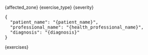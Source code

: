 <!--link rel="stylesheet" href="https://unpkg.com/sakura.css/css/sakura.css" type="text/css"-->
<link rel="preconnect" href="https://fonts.googleapis.com">
<link rel="preconnect" href="https://fonts.gstatic.com" crossorigin>
<link href="https://fonts.googleapis.com/css2?family=Roboto:ital,wght@0,100;0,300;0,400;0,500;0,700;0,900;1,100;1,300;1,400;1,500&display=swap" rel="stylesheet">

{affected_zone}
{exercise_type}
{severity}

<div id="root"></div>

<pre id="initial_configuration" class="hide">
{
  "patient_name": "{patient_name}",
  "professional_name": "{health_professional_name}",
  "diagnosis": "{diagnosis}"
}
</pre>
<span id="data" class="hide">
{exercises}
</span>


<script type="module">
  import { h, Component, render} from 'https://esm.sh/preact';
  import htm from 'https://esm.sh/htm';
  import { useState, useEffect } from 'https://esm.sh/preact/hooks';

  // Initialize htm with Preact
  const html = htm.bind(h);

  function SelectedExercise ({name, exercise, showInstructions, toggleExercise, updateRecommendations})  {
    let recommendations = exercise.recommendations;
    let steps = exercise.steps.map(step => html`<li>${step}</li>`);
    let instructions = showInstructions ? html`<ul>${steps}</ul>` : "";

    return html`<div className="cell border" onDblClick=${(event) => toggleExercise(name, exercise)}>
      <div>
        <h3>${exercise.name}</h3>
        <div className="instructions">
          <div className="image"><img src="${exercise.resources.image}" /></div>
          ${instructions}
        </div>
      </div>
      <div className="exercise-config hide_on_print">
        <fieldset className="fieldset_remove_decoration"> 
          <label for="repetitions">Repetitions per round</label>
          <input id="repetitions" min=0 max=100 type=number value=${recommendations.repetitions} 
                 onInput=${(e) => updateRecommendations(name, "repetitions", event.target.value) } />
        </fieldset>        
      <fieldset className="fieldset_remove_decoration"> 
        <label for="time_by_round" >Time by round (seconds)</label>
        <input id="time_by_round" min=0 max=6000 type=number value=${recommendations.time_by_round}  
                 onInput=${(e) => updateRecommendations(name, "time_by_round", event.target.value) } />
      </fieldset>
      <fieldset className="fieldset_remove_decoration"> 
        <label for="relax_by_rep">Seconds to relax between repetition</label>
        <input id="relax_by_rep" min=0 max=6000 type=number value=${recommendations.relax_by_rep}   
                 onInput=${(e) => updateRecommendations(name, "relax_by_rep", event.target.value) } />
      </fieldset>
      <fieldset className="fieldset_remove_decoration"> 
        <label for="by_side">Exercise by side</label>
        <input id="by_side" type=checkbox   checked=${recommendations.by_side}  
                 onInput=${(e) => updateRecommendations(name, "by_side", event.target.checked) } />
      </fieldset>
      <fieldset className="fieldset_remove_decoration"> 
        <label for="series">Total series</label>
        <input id="series" min=0 max=30 type=number value=${recommendations.series}  
                 onInput=${(e) => updateRecommendations(name, "series", event.target.value) } />
      </fieldset>
      <fieldset className="fieldset_remove_decoration"> 
        <label for="frequency">Frequency</label>
        <select id="frequency"  value=${recommendations.frequency}
                 onInput=${(e) => updateRecommendations(name, "frequency", event.target.value) } >
          <option value="daily">daily</option>
        </select>
      </fieldset>
      <fieldset className="fieldset_remove_decoration"> 
        <label for="period">Period</label>
        <select id="period"  value="${recommendations.period}"
                 onInput=${(e) => updateRecommendations(name, "period", event.target.value) } >
          <option value="15 days">15 days</option>
        </select>
      </fieldset>
      </div>
      <div className="recommendations">
        <p>Series: ${recommendations.series} 
                   ${recommendations.relax_by_rep ? 
                       " with " + recommendations.relax_by_rep + " seconds to relax after each repetition." : ""}
        </p>          
        <p>Repetitions: ${recommendations.repetitions}  
                        ${recommendations.by_side ? " each side " : ""} 
                        ${recommendations.time_by_round ? 
                            " in " + recommendations.time_by_round + " seconds" : ""}
        </p>
        <p>Frequency: <div style="display: inline-block; text-transform: capitalize;">${recommendations.frequency}</div> by a period of ${recommendations.period}</p>
      </div>
    </div>`
  
  }
  function SelectedExercises (props)  {
    let exercises = Object.entries(props.exercises).map(([name, exercise]) => 
                      html`<${SelectedExercise} name=${name} 
                                            exercise=${exercise}
                                            updateRecommendations=${props.updateRecommendations}
                                            showInstructions=${props.options.instructions} 
                                            toggleExercise=${props.toggleExercise} />`);
    return html`<div className="${props.className}">
       ${exercises}
    </div>
    `
  }

  function ExerciseFilters({area, effect, updateArea, updateEffect, exerciseArea, exerciseEffect}) {
    let areas = Object.keys(exerciseArea).map(areaName => 
                    html`<option value="${areaName}">${areaName}</option>`)

    let effectsValues = area !== "null" ? exerciseArea[area].values() : exerciseEffect.values();
    console.log(exerciseArea[area])
    let actions = [...effectsValues].map(effectName => 
                    html`<option value="${effectName}">${effectName}</option>`)

    let handleSelectArea = (event) => {
        updateArea(event.target.value);
        updateEffect("null");
    }

    return html`<div>
      <fieldset className="fieldset_remove_decoration">
      <label for="body_part">Exercise Area</label>  
      <select value=${area} id="body_part" onInput=${handleSelectArea}>
        <option value="null">All</option>
        ${areas}
      </select>
      </fieldset>
      <fieldset className="fieldset_remove_decoration">
      <label for="action">Exercise Effect</label>
      <select value=${effect} id="action" onInput=${(e) => updateEffect(event.target.value) }>
        <option value="null">All</option>
        ${actions}
      </select>
      </fieldset>
    </div>`;
  }  

  function ListExercises (props) {
    const [selectedArea, setSelectedArea] = useState("null"); 
    const [selectedAction, setSelectedAction] = useState("null");
    const [showFilters, setShowFilters] = useState(false);
    const [width, setWidth] = useState(window.innerWidth)
    
    useEffect(() => {
      window.addEventListener("resize", () => setWidth(window.innerWidth));
    }, []);


    let exercises = Object.entries(props.exercises)
                          .filter(([name, exercise]) => {
                             let actions = Object.values(exercise['target']);                             
                             if (selectedArea === "null" && 
                                 selectedAction !== "null" && 
                                 actions.includes(selectedAction)) return true;
                             if (selectedArea !== "null" && exercise['target'][selectedArea] === undefined) return false;
                             if (selectedAction !== "null" && exercise['target'][selectedArea] !== selectedAction) return false;
                             
                             return true;
    })
                          .map(([name, exercise]) => {
      return html`<div className="no-margin exercise_list_item ${exercise.selected ? 'selected' : ''}" 
                       onClick=${(event) => props.toggleExercise(name, exercise)}>
        <p className="no-margin">${exercise.name}</p>
      </div>`
    });

    let exercisesSection = window.innerWidth > 768 || showFilters ? html`<div className=${props.className}>
       <${ExerciseFilters} exerciseArea=${props.exerciseArea} 
                           exerciseEffect=${props.exerciseEffect}
                           area=${selectedArea}
                           effect=${selectedAction}
                           updateArea=${setSelectedArea}
                           updateEffect=${setSelectedAction}
       />
       ${exercises}</div>
    `: ''
    return html`<div>
       ${exercisesSection}
       <button className="exercise-toggle btn-action" onClick=${() => setShowFilters(!showFilters)}>
         Add/Remove Exercises
       </button> 
    </div>
    `
  }

  function PrintOptions ({options, setOptions}) {
    function handleUpdateOption(name, value) {
      setOptions({
          ...options, 
          [name]: value
      })
    }

    return html`
    <div className="options hide_on_print">
      <fieldset className="fieldset_remove_decoration">
      <label for="orientation">Orientation</label>
      <select id="orientation" value=${options.orientation} onInput=${e => handleUpdateOption("orientation", e.target.value)}>
        <option value="portrait">Portrait</option>
        <option value="landscape">Landscape</option>
      </select>
      </fieldset><fieldset className="fieldset_remove_decoration">
      <label for="columns">Number of columns</label>
      <select id="columns" value=${options.columns} onInput=${e => handleUpdateOption("columns", e.target.value)}>
        <option value="1">1</option>
        <option value="2">2</option>
        <option value="3">3</option>
        <option value="4">4</option> 
      </select>
      </fieldset><fieldset className="fieldset_remove_decoration">
      <input type="checkbox" id="instructions" 
         name="instructions" 
         checked=${options.instructions === true} 
         onInput=${e => handleUpdateOption("instructions", e.target.checked)}
      />      
      <label for="instructions">Show Instructions</label>
      
      </fieldset>
    </div>`
  }

  function App (props) {
    const [configuration, setConfiguration] = useState({}) 
    const [exercises, setExercises] = useState({})
    const [selectedExercises, setSelectedExercises] = useState({})
    const [exerciseArea, setExerciseArea] = useState([])
    const [exerciseEffect, setExerciseEffect] = useState(new Set())
    const [notes, setNotes] = useState("")
    const [options, setOptions] = useState({
      orientation: "portrait",
      columns: "1",
      instructions: true,
    }) 

    let toggleExercise = (name, current_exercise) => {
        if (selectedExercises[name] === undefined) {
          let newSelectedExercises = { ...selectedExercises, [name]: current_exercise};
          setSelectedExercises(newSelectedExercises);
          let newExercises = {...exercises, [name]: {...current_exercise, selected: true}}
          setExercises(newExercises);
          console.log("add new exercise")
          return;
        }

        delete selectedExercises[name]
        setSelectedExercises(selectedExercises);
        let newExercises = {...exercises, [name]: {...current_exercise, selected: false}}
        setExercises(newExercises);
        console.log("remove exercise")
    }

    let updateRecommendations = (exerciseName, fieldName, newValue) => {
      let exercise = selectedExercises[exerciseName];
      setSelectedExercises({
        ...selectedExercises, 
        [exerciseName]: {
          ...exercise, 
          recommendations: {
            ...exercise.recommendations, 
            [fieldName]: newValue
          }
        }
      })

    }


    useEffect(() => {
      let raw_data = document.querySelector("#data").textContent;
      let rawConfiguration = document.querySelector("#initial_configuration").textContent;
      let jsonList = JSON.parse(raw_data);
      let jsonConfiguration = JSON.parse(rawConfiguration);

      let exercises = Object.fromEntries(jsonList.map((exercise => [exercise.name, exercise])))
      let exerciseArea = {};

      jsonList.forEach(exercise => {
         for (let [bodyPart, effect] of Object.entries(exercise.target)) {
           if (exerciseArea[bodyPart] === undefined) { exerciseArea[bodyPart] = new Set(); }
           
           exerciseArea[bodyPart].add(effect);
           exerciseEffect.add(effect)
         } 
      });
      setExerciseArea(exerciseArea);
      setExercises(exercises);
      setConfiguration(jsonConfiguration);
      setNotes(jsonConfiguration.diagnosis);
    }, []);

    useEffect(() => {
      var head = document.head || document.getElementsByTagName('head')[0]
      var cssText = `@page { size: ${options.orientation}; }`
      var styleElement = document.querySelector('#print') || document.createElement('style')

      styleElement.type = 'text/css';
      styleElement.media = 'print';
      styleElement.id = 'print';

      if (styleElement.styleSheet){
        styleElement.styleSheet.cssText = cssText;
      } else {
        styleElement.textContent = cssText;
        head.appendChild(styleElement);
      }
    }, [options.orientation]);


    useEffect(() => {
      let r = document.querySelector(':root');
      r.style.setProperty('--exercises_rows', options.columns);
    }, [options.columns]);

    function downloadRoutine() {
      if (Object.keys(selectedExercises).length == 0) {
        alert("Nothing to download");
        return;
      }

      let routine = { 
        configuration,
        notes,
        exercises: selectedExercises,
        options 
      }

      let text = JSON.stringify(routine)
      let objectDate = new Date();
      let day = objectDate.getDate();
      let month = objectDate.getMonth();
      let year = objectDate.getFullYear();
      let filename = `${configuration.patient_name.replaceAll(' ', '_')}-${month}-${day}-${year}.json`
      let element = document.createElement('a');
      element.setAttribute('href', 'data:text/plain;charset=utf-8,' + encodeURIComponent(text));
      element.setAttribute('download', filename);

      element.style.display = 'none';
      document.body.appendChild(element);

      element.click();

      document.body.removeChild(element);
    }

    return html`<div>
      <${PrintOptions} setOptions=${setOptions} options=${options}/>
      <button onClick=${() => window.print()} class="hide_on_print btn btn-primary">Print Routine</a>
      <button onClick=${() => downloadRoutine()} class="hide_on_print btn">Download Routine</a>

      <div className="container">
        <div className="pages">
        <div className="general">
          <p className="no-margin"><strong>Health Professional</strong>: ${configuration.professional_name}</p>
          <p><strong>Patient</strong>: ${configuration.patient_name}</p>
          <hr />
          <fieldset className="align_baseline_elements remove_border hide_on_print">
            <label className="hide_on_print" for="notesEditor">Notes</strong>
            <textarea className="resize_vertical hide_on_print" id="notesEditor" value=${notes} cols=180 rows=3 oninput=${(e) => setNotes(event.target.value) } />
          </fieldset>
          <p className="notes"><strong>Notes</strong>: <pre style="word-wrap: break-word; white-space: pre-wrap;">${notes}</pre></p> 
          <hr />

        </div>
        <${SelectedExercises} className="selected_exercises" 
                             exercises=${selectedExercises} 
                             toggleExercise=${toggleExercise}
                             options=${options}
                             updateRecommendations=${updateRecommendations}
        />
        </div>
        <${ListExercises} className="exercises hide_on_print" exercises=${exercises} 
                          toggleExercise=${toggleExercise} 
                          exerciseArea=${exerciseArea}
                          exerciseEffect=${exerciseEffect}
        />
      </div>
    </div>`;
  }

  const root = document.querySelector("#root");
  (function loader() {
    if (document.querySelector("#data").textContent.trim() !== '') {
      render(html`<${App} name="World" />`, root);
      return;
    }
    setTimeout(loader, 500);
   })()
</script>